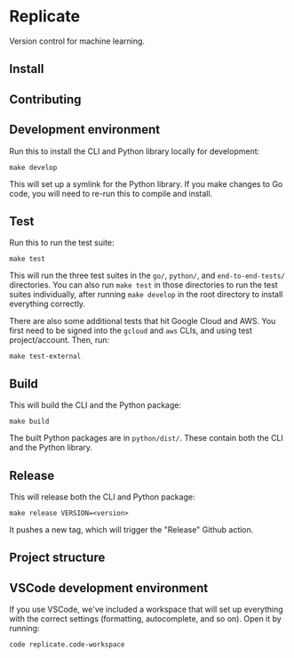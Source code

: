 # Replicate

Version control for machine learning.

## Install

## Contributing

## Development environment

Run this to install the CLI and Python library locally for development:

    make develop

This will set up a symlink for the Python library. If you make changes to Go code, you will need to re-run this to compile and install.

## Test

Run this to run the test suite:

    make test

This will run the three test suites in the `go/`, `python/`, and `end-to-end-tests/` directories. You can also run `make test` in those directories to run the test suites individually, after running `make develop` in the root directory to install everything correctly.

There are also some additional tests that hit Google Cloud and AWS. You first need to be signed into the `gcloud` and `aws` CLIs, and using test project/account. Then, run:

    make test-external

## Build

This will build the CLI and the Python package:

    make build

The built Python packages are in `python/dist/`. These contain both the CLI and the Python library.

## Release

This will release both the CLI and Python package:

    make release VERSION=<version>

It pushes a new tag, which will trigger the "Release" Github action.

## Project structure

## VSCode development environment

If you use VSCode, we've included a workspace that will set up everything with the correct settings (formatting, autocomplete, and so on). Open it by running:

    code replicate.code-workspace
